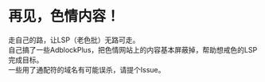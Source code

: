 # 再见，色情内容！
走自己的路，让LSP（老色批）无路可走。  
自己搞了一些AdblockPlus，把色情网站上的内容基本屏蔽掉，帮助想戒色的LSP完成目标。  
一些用了通配符的域名有可能误杀，请提个Issue。
